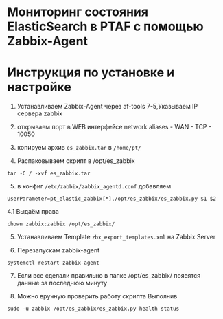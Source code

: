 # Мониторинг состояния ElasticSearch в PTAF с помощью Zabbix-Agent
# Инструкция по установке и настройке
1. Устанавливаем Zabbix-Agent через af-tools 7-5,Указываем IP сервера zabbix

2. открываем порт в WEB интерфейсе network aliases - WAN - TCP - 10050

3. копируем архив `es_zabbix.tar` в `/home/pt/`

4. Распаковываем скрипт в /opt/es_zabbix 

`tar -C / -xvf es_zabbix.tar`

5. в конфиг  `/etc/zabbix/zabbix_agentd.conf` добавляем

`UserParameter=pt_elastic_zabbix[*],/opt/es_zabbix/es_zabbix.py $1 $2`

4.1  Выдаём права

`chown zabbix:zabbix /opt/es_zabbix/`

5. Устанавливаем Template `zbx_export_templates.xml` на Zabbix Server

6. Перезапускам zabbix-agent

`systemctl restart zabbix-agent`

7. Если все сделали правильно в папке /opt/es_zabbix/ появятся данные за последнюю минуту


8. Можно вручную проверить работу скрипта 
Выполнив 

`sudo -u zabbix /opt/es_zabbix/es_zabbix.py health status`
